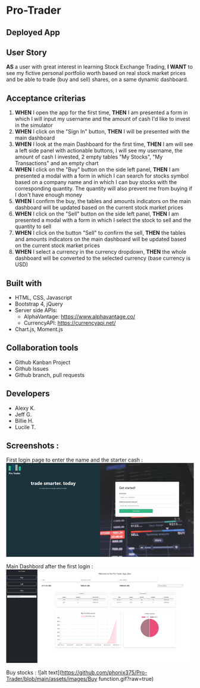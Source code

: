# Pro-Trader

## Deployed App

## User Story
**AS** a user with great interest in learning Stock Exchange Trading,
**I WANT** to see my fictive personal portfolio worth based on real stock market prices and be able to trade (buy and sell) shares, on a same dynamic dashboard.

## Acceptance criterias
1. **WHEN** I open the app for the first time, **THEN** I am presented a form in which I will input my username and the amount of cash I'd like to invest in the simulator
2. **WHEN** I click on the "Sign In" button, **THEN** I will be presented with the main dashboard
3. **WHEN** I look at the main Dashboard for the first time, **THEN** I am will see a left side panel with actionable buttons, I will see my username, the amount of cash I invested, 2 empty tables "My Stocks", "My Transactions" and an empty chart
4. **WHEN** I click on the "Buy" button on the side left panel, **THEN** I am presented a modal with a form in which I can search for stocks symbol based on a company name and in which I can buy stocks with the corresponding quantity. The quantity will also prevent me from buying if I don't have enough money
5. **WHEN** I confirm the buy, the tables and amounts indicators on the main dashboard will be updated based on the current stock market prices
6. **WHEN** I click on the "Sell" button on the side left panel, **THEN** I am presented a modal with a form in which I select the stock to sell and the quantity to sell
7. **WHEN** I click on the button "Sell" to confirm the sell, **THEN** the tables and amounts indicators on the main dashboard will be updated based on the current stock market prices
8. **WHEN** I select a currency in the currency dropdown, **THEN** the whole dashboard will be converted to the selected currency (base currency is USD)

## Built with
- HTML, CSS, Javascript
- Bootstrap 4, jQuery
- Server side APIs:
    - AlphaVantage: https://www.alphavantage.co/
    - CurrencyAPI: https://currencyapi.net/
- Chart.js, Moment.js

## Collaboration tools
- Github Kanban Project
- Github Issues
- Github branch, pull requests
## Developers
- Alexy K.
- Jeff G.
- Billie H.
- Lucile T.


## Screenshots : 
First login page to enter the name and the starter cash :
![alt text](https://github.com/phonix375/Pro-Trader/blob/main/assets/images/Capture.PNG?raw=true)

Main Dashbord after the first login :
![alt text](https://github.com/phonix375/Pro-Trader/blob/main/assets/images/Capture1.PNG?raw=true)

Buy stocks : 
![alt text](https://github.com/phonix375/Pro-Trader/blob/main/assets/images/Buy function.gif?raw=true)
